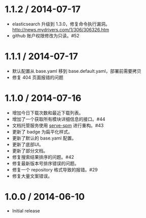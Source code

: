 1.1.2 / 2014-07-17
==================

* elasticsearch 升级到 1.3.0，修复命令执行漏洞。http://news.mydrivers.com/1/306/306326.htm
* github 账户权限修改为只读。#52

1.1.1 / 2014-07-17
==================

* 默认配置从 base.yaml 移到 base.default.yaml，部署前需要拷贝
* 修复 404 页面报错的问题

1.1.0 / 2014-07-16
==================

  * 增加今日下载次数和最近下载列表。
  * 增加了一个获取所有模块详细信息的接口。#44
  * 文档托管服务使用 [serve-spm](https://github.com/spmjs/serve-spm) 进行重构。#43
  * 更新了 badge 为扁平化样式。
  * 更新了默认的 base.yaml 配置。
  * 更新了底部UI。
  * 更新了部分文档。
  * 修复搜索结果排序的问题。#42
  * 修复最新版本号排序错误的问题。
  * 修复一个 repository 格式导致的报错。#29
  * 修复大量文案错误。

1.0.0 / 2014-06-10
==================

  * Initial release


